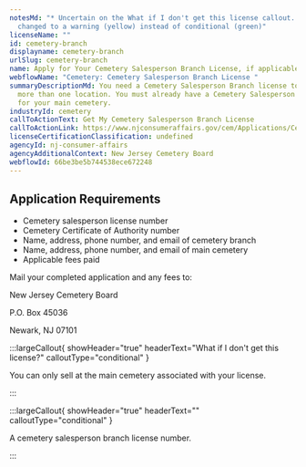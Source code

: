 ```yaml
---
notesMd: "* Uncertain on the What if I don't get this license callout. It may be
  changed to a warning (yellow) instead of conditional (green)"
licenseName: ""
id: cemetery-branch
displayname: cemetery-branch
urlSlug: cemetery-branch
name: Apply for Your Cemetery Salesperson Branch License, if applicable
webflowName: "Cemetery: Cemetery Salesperson Branch License "
summaryDescriptionMd: You need a Cemetery Salesperson Branch license to sell at
  more than one location. You must already have a Cemetery Salesperson license
  for your main cemetery.
industryId: cemetery
callToActionText: Get My Cemetery Salesperson Branch License
callToActionLink: https://www.njconsumeraffairs.gov/cem/Applications/Cemetery-Application-for-Cemetery-Salespersons-Branch-License.pdf
licenseCertificationClassification: undefined
agencyId: nj-consumer-affairs
agencyAdditionalContext: New Jersey Cemetery Board
webflowId: 66be3be5b744538ece672248
---
```


## Application Requirements

- Cemetery salesperson license number
- Cemetery Certificate of Authority number
- Name, address, phone number, and email of cemetery branch
- Name, address, phone number, and email of main cemetery
- Applicable fees paid

Mail your completed application and any fees to:

New Jersey Cemetery Board

P.O. Box 45036

Newark, NJ 07101

:::largeCallout{ showHeader="true" headerText="What if I don't get this license?" calloutType="conditional" }

You can only sell at the main cemetery associated with your license.

:::

:::largeCallout{ showHeader="true" headerText="" calloutType="conditional" }

A cemetery salesperson branch license number.

:::
